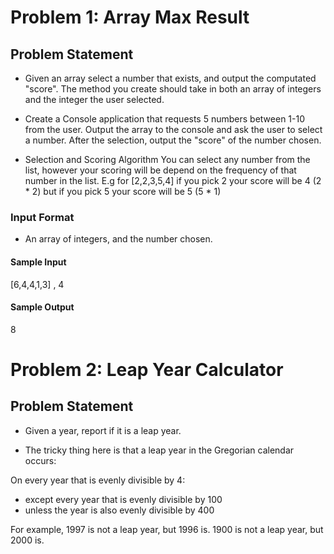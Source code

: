 # Problem 1: Array Max Result

## Problem Statement
* Given an array select a number that exists, and output the computated "score". The method you create should take in both an array of integers and the integer the user selected.

* Create a Console application that requests 5 numbers between 1-10 from the user. Output the array to the console and ask the user to select a number. After the selection, output the "score" of the number chosen.

* Selection and Scoring Algorithm
You can select any number from the list, however your scoring will be depend on the frequency of that number in the list. E.g for [2,2,3,5,4] if you pick 2 your score will be 4 (2 * 2) but if you pick 5 your score will be 5 (5 * 1)

### Input Format
* An array of integers, and the number chosen.

#### Sample Input
[6,4,4,1,3] , 4

#### Sample Output
8


# Problem 2: Leap Year Calculator

## Problem Statement
* Given a year, report if it is a leap year.

* The tricky thing here is that a leap year in the Gregorian calendar occurs:

On every year that is evenly divisible by 4:
  * except every year that is evenly divisible by 100
  * unless the year is also evenly divisible by 400

For example, 1997 is not a leap year, but 1996 is. 1900 is not a leap year, but 2000 is.